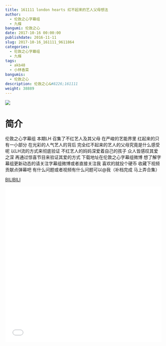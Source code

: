 ```yaml
---
title: 161111 london hearts 红不起来的艺人父母想法
author: 
  - 伦敦之心字幕组
  - 九條
bangumi: 伦敦之心
date: 2017-10-16 00:00:00
publishdate: 2016-11-11
slug: 2017-10-16_161111_9611864
categories: 
  - 伦敦之心字幕组
  - 九條
tags: 
  - akb48
  - 小林香菜
bangumis: 
  - 伦敦之心
description: 伦敦之心&#8226;161111
weight: 38889
---
```


![](https://i.imgur.com/lla2pzb.jpg)

# 简介  
伦敦之心字幕组
本期LH 召集了不红艺人及其父母 在严峻的艺能界里 红起来的只有一小部分 在光彩的人气艺人的背后 完全红不起来的艺人的父母究竟是什么感受呢 以LH流的方式来彻底验证 不红艺人的妈妈深爱着自己的孩子 众人皆感叹其爱之深 再通过惊喜节目来验证其爱的方式 下载地址在伦敦之心字幕组微博 想了解字幕组更新动态的请关注字幕组微博或者直接关注我 喜欢的就投个硬币 收藏下视频 贡献点弹幕吧 有什么问题或者视频有什么问题可以@我（补档完成 马上弄合集）

  [BILIBILI](https://www.bilibili.com/video/av9611864/)


<div class="vcontainer">  <iframe class='video' src="//www.bilibili.com/blackboard/player.html?aid=9611864" width="100%" height="500" frameborder="0" allowfullscreen="allowfullscreen"></iframe></div>
